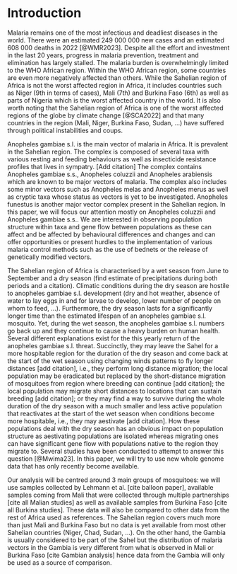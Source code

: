 # Introduction

Malaria remains one of the most infectious and deadliest diseases in the world. 
There were an estimated 249 000 000 new cases and an estimated 608 000 deaths in 2022 [@WMR2023]. 
Despite all the effort and investment in the last 20 years, progress in malaria prevention, treatment and elimination has largely stalled. 
The malaria burden is overwhelmingly limited to the WHO African region. 
Within the WHO African region, some countries are even more negatively affected than others. 
While the Sahelian region of Africa is not the worst affected region in Africa, it includes countries such as Niger (9th in terms of cases), Mali (7th) and Burkina Faso (6th) as well as parts of Nigeria which is the worst affected country in the world. 
It is also worth noting that the Sahelian region of Africa is one of the worst affected regions of the globe by climate change [@SCA2022] and that many countries in the region (Mali, Niger, Burkina Faso, Sudan, ...) have suffered through political instabilities and coups. 

Anopheles gambiae s.l. is the main vector of malaria in Africa. 
It is prevalent in the Sahelian region. 
The complex is composed of several taxa with various resting and feeding behaviours as well as insecticide resistance profiles that lives in sympatry. [Add citation] 
The complex contains Anopheles gambiae s.s., Anopheles coluzzii and Anopheles arabiensis which are known to be major vectors of malaria. 
The complex also includes some minor vectors such as Anopheles melas and Anopheles merus as well as cryptic taxa whose status as vectors is yet to be investigated. 
Anopheles funestus is another major vector complex present in the Sahelian region. 
In this paper, we will focus our attention mostly on Anopheles coluzzii and Anopheles gambiae s.s.. 
We are interested in observing population structure within taxa and gene flow between populations as these can affect and be affected by behavioural differences and changes and can offer opportunities or present hurdles to the implementation of various malaria control methods such as the use of bednets or the release of genetically modified vectors. 

The Sahelian region of Africa is characterised by a wet season from June to September and a dry season (find estimate of precipitations during both periods and a citation). 
Climatic conditions during the dry season are hostile to anopheles gambiae s.l. development (dry and hot weather, absence of water to lay eggs in and for larvae to develop, lower number of people on whom to feed, ...). 
Furthermore, the dry season lasts for a significantly longer time than the estimated lifespan of an anopheles gambiae s.l. mosquito. 
Yet, during the wet season, the anopheles gambiae s.l. numbers go back up and they continue to cause a heavy burden on human health. 
Several different explanations exist for the this yearly return of the anopheles gambiae s.l. threat. 
Succinctly, they may leave the Sahel for a more hospitable region for the duration of the dry season and come back at the start of the wet season using changing winds patterns to fly longer distances [add citation], i.e., they perform long distance migration; the local population may be eradicated but replaced by the short-distance migration of mosquitoes from region where breeding can continue [add citation]; the local population may migrate short distances to locations that can sustain breeding [add citation]; or they may find a way to survive during the whole duration of the dry season with a much smaller and less active population that reactivates at the start of the wet season when conditions become more hospitable, i.e., they may aestivate [add citation].
How these populations deal with the dry season has an obvious impact on population structure as aestivating populations are isolated whereas migrating ones can have significant gene flow with populations native to the region they migrate to.
Several studies have been conducted to attempt to answer this question [@Mwima23].
In this paper, we will try to use new whole genome data that has only recently become available.

Our analysis will be centred around 3 main groups of mosquitoes: we will use samples collected by Lehmann et al. [cite balloon paper], available samples coming from Mali that were collected through multiple partnerships [cite all Malian studies] as well as available samples from Burkina Faso [cite all Burkina studies]. 
These data will also be compared to other data from the rest of Africa used as references. 
The Sahelian region covers much more than just Mali and Burkina Faso but no data is yet available from most other Sahelian countries (Niger, Chad, Sudan, ...). 
On the other hand, the Gambia is usually considered to be part of the Sahel but the distribution of malaria vectors in the Gambia is very different from what is observed in Mali or Burkina Faso [cite Gambian analysis] hence data from the Gambia will only be used as a source of comparison.